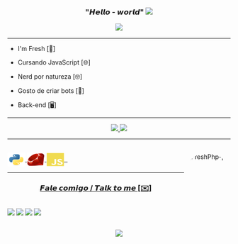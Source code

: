 <div align ="center">

###  "𝙃𝙚𝙡𝙡𝙤 - 𝙬𝙤𝙧𝙡𝙙"   <img src = "https://github.com/TheDudeThatCode/TheDudeThatCode/blob/master/Assets/Earth.gif" width = "29px">

</div>







<p align ="center">

<Img src = "https://camo.githubusercontent.com/71b837571c48af3aa60a73dbc9d5936aa359d78efbfa8a6743cbbbc16b80ef4d/68747470733a2f2f63646e2e646973636f72646170702e636f6d2f6174746163686d656e74732f3830353930323039333930363630383138362f3830353931333937323533353539303932322f74656e6f722e676966" />

</p>


---

- I'm Fresh [💎]

- Cursando JavaScript [🌐]

- Nerd por natureza [🤓]

- Gosto de criar bots [🤖]

- Back-end [🖥️]




---



<div align = "center">
  <a href="https://github.com/Fresh333">
  <img height = "180em" src = "https://github-readme-stats.vercel.app/api?username=FreshPhp&show_icons=true&theme=dark&include_all_commits=true&count_private=true" />
  <img height = "180em" src = "https://github-readme-stats.vercel.app/api/top-langs/?username=FreshPhp&layout=compact&langs_count=7&theme=dark" />
</div>

---

<div style ="display: inline_block"><br>

  <img align ="center" alt="FreshPhp-Python" height ="30" width ="40" src="https://raw.githubusercontent.com/devicons/devicon/master/icons/python/python-original.svg">
<img align ="center" alt="FreshPhp-Ruby" height ="30" width ="40" src="https://raw.githubusercontent.com/devicons/devicon/master/icons/ruby/ruby-original.svg">
<img align="center" alt="FreshPhp-Js" height="30" width="40" src="https://raw.githubusercontent.com/devicons/devicon/master/icons/javascript/javascript-plain.svg">
 ​  <img align="center" alt="FreshPhp-React" height="30" width="40" src="https://raw.githubusercontent.com/devicons/devicon/master/icons/react/react-original.svg">
<img align="center" alt="FreshPhp-Java" height="30" width="40" src="https://raw.githubusercontent.com/devicons/devicon/master/icons/java/java-original.svg">
   <img align="right" alt="FreshPhp-pic" height="150" style="border-radius:70px;" src="https://avatars.githubusercontent.com/u/93295405?v=4">
        
        
  
  
  </div>



---



<div align = "center">


### 𝙁𝙖𝙡𝙚 𝙘𝙤𝙢𝙞𝙜𝙤 / 𝙏𝙖𝙡𝙠 𝙩𝙤 𝙢𝙚 [✉️]

</div>

##

<div>

<a href="https://api.whatsapp.com/send?phone=5515988171796" target="_blank"><img src="https://img.shields.io/badge/WhatsApp-25D366?style=for-the-badge&logo=whatsapp&logoColor=white" target="_blank"></a> 
<a href = "mailto: caioneresf@gmail.com"><img src="https://img.shields.io/badge/-Gmail-%23333?style=for-the-badge&logo=gmail&logoColor=red" target="_blank"></a>
<a href="https://twitter.com/Fresh_duGrau?t=wZkWKZF4cnqb-etRJjAGFQ&s=09" target="_blank"><img src="https://img.shields.io/badge/Twitter-blue?style=for-the-badge&logo=twitter&logoColor=cyan"></a>
<a href= "https://github.com/FreshPhp"   target="_blank"><img src="https://img.shields.io/badge/GitHub-100000?style=for-the-badge&logo=github&logoColor=white"></a>

</div>



##
  
  

  
  
  
  

<p align ="center">

<Img src = "https://camo.githubusercontent.com/71b837571c48af3aa60a73dbc9d5936aa359d78efbfa8a6743cbbbc16b80ef4d/68747470733a2f2f63646e2e646973636f72646170702e636f6d2f6174746163686d656e74732f3830353930323039333930363630383138362f3830353931333937323533353539303932322f74656e6f722e676966" />

</p>


